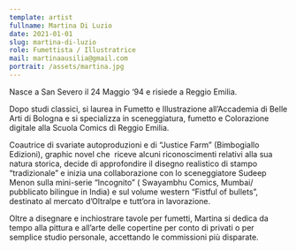 ```yaml
---
template: artist
fullname: Martina Di Luzio
date: 2021-01-01
slug: martina-di-luzio
role: Fumettista / Illustratrice
mail: martinaausilia@gmail.com
portrait: /assets/martina.jpg
---
```

Nasce a San Severo il 24 Maggio ‘94 e risiede a Reggio Emilia.  

Dopo studi classici, si laurea in Fumetto e Illustrazione all’Accademia di Belle Arti di Bologna e si specializza in sceneggiatura, fumetto e Colorazione digitale alla Scuola Comics di Reggio Emilia.

Coautrice di svariate autoproduzioni e di “Justice Farm” (Bimbogiallo Edizioni), graphic novel che  riceve alcuni riconoscimenti relativi alla sua natura storica, decide di approfondire il disegno realistico di stampo “tradizionale” e inizia una collaborazione con lo sceneggiatore Sudeep Menon sulla mini-serie “Incognito” ( Swayambhu Comics, Mumbai/ pubblicato bilingue in India) e sul volume western “Fistful of bullets”, destinato al mercato d’Oltralpe e tutt’ora in lavorazione.  

Oltre a disegnare e inchiostrare tavole per fumetti, Martina si dedica da tempo alla pittura e all’arte delle copertine per conto di privati o per semplice studio personale, accettando le commissioni più disparate.